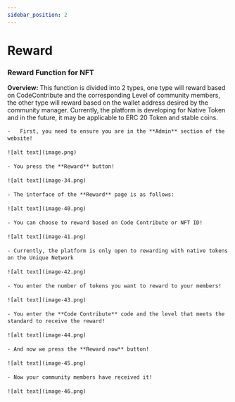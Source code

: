 ```yaml
---
sidebar_position: 2
---
```


# Reward

### Reward Function for NFT

**Overview:**
This function is divided into 2 types, one type will reward based on CodeContribute and the corresponding Level of community members, the other type will reward based on the wallet address desired by the community manager.
Currently, the platform is developing for Native Token and in the future, it may be applicable to ERC 20 Token and stable coins.

    -   First, you need to ensure you are in the **Admin** section of the website!

    ![alt text](image.png)

    - You press the **Reward** button!

    ![alt text](image-34.png)

    - The interface of the **Reward** page is as follows:

    ![alt text](image-40.png)

    - You can choose to reward based on Code Contribute or NFT ID!

    ![alt text](image-41.png)

    - Currently, the platform is only open to rewarding with native tokens on the Unique Network

    ![alt text](image-42.png)

    - You enter the number of tokens you want to reward to your members!

    ![alt text](image-43.png)

    - You enter the **Code Contribute** code and the level that meets the standard to receive the reward!

    ![alt text](image-44.png)

    - And now we press the **Reward now** button!

    ![alt text](image-45.png)

    - Now your community members have received it!

    ![alt text](image-46.png)